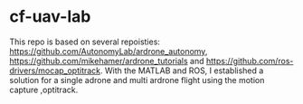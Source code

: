 # cf-uav-lab


This repo is based on several repoisties: https://github.com/AutonomyLab/ardrone_autonomy, https://github.com/mikehamer/ardrone_tutorials and https://github.com/ros-drivers/mocap_optitrack.
With the MATLAB and ROS, I established a solution for a single adrone and multi ardrone flight using the motion capture ,optitrack.
